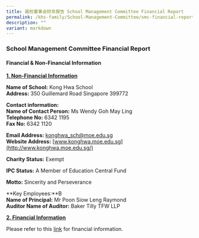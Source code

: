 ```yaml
---
title: 属校董事会财务报告 School Management Committee Financial Report
permalink: /khs-family/School-Management-Committee/smc-financial-report/
description: ""
variant: markdown
---
```

### School Management Committee Financial Report

#### Financial &amp; Non-Financial Information

<b><u>1. Non-Financial Information</u></b>

**Name of School:**&nbsp;Kong Hwa School<br>
**Address:**&nbsp;350 Guillemard Road Singapore 399772

  

**Contact information:**<br>
**Name of Contact Person:**&nbsp;Ms Wendy Goh May Ling<br>
**Telephone No:**&nbsp;6342 1195<br>
**Fax No:**&nbsp;6342 1120

  

**Email Address:**&nbsp;[konghwa\_sch@moe.edu.sg](mailto:konghwa_sch@moe.edu.sg)<br>
**Website Address:**&nbsp;[www.konghwa.moe.edu.sg](http://www.konghwa.moe.edu.sg/)

  

**Charity Status:**&nbsp;Exempt

  

**IPC Status:**&nbsp;A Member of Education Central Fund

  

**Motto:**&nbsp;Sincerity and Perseverance

  

**Key Employees:**B<br>
**Name of Principal:**&nbsp;Mr Poon Siow Leng Raymond<br>
**Auditor Name of Auditor:**&nbsp;Baker Tilly TFW LLP

  

<b><u>2. Financial Information</u></b>

  

Please refer to this&nbsp;[link](https://www.moe.gov.sg/about-us/organisation-structure/fpd/financial-summary)&nbsp;for financial information.